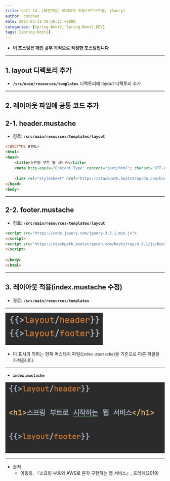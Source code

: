 ```yaml
---
title: sb2) 14. [화면개발] 레이아웃 적용(부트스트랩, jQuery)
author: cotchan 
date: 2021-03-11 19:58:21 +0800 
categories: [Spring-Boot2, Spring-Boot2_DEV]
tags: [spring-boot2] 
---
```


+ **이 포스팅은 개인 공부 목적으로 작성한 포스팅입니다**

---

## 1. layout 디렉토리 추가

+ **`/src/main/resources/templates`** 디렉토리에 layout 디렉토리 추가

---

## 2. 레이아웃 파일에 공통 코드 추가

## 2-1. header.mustache

+ 경로: **`/src/main/resources/templates/layout`**

```html
<!DOCTYPE HTML>
<html>
<head>
    <title>스프링 부트 웹 서비스</title>
    <meta http-equiv="Content-Type" content="text/html"; charset="UTF-8" />

    <link rel="stylesheet" href="https://stackpath.bootstrapcdn.com/bootstrap/4.3.1/css/bootstrap.min.css">
</head>
<body>
```

---

## 2-2. footer.mustache

+ 경로: **`/src/main/resources/templates/layout`**

```html
<script src="https://code.jquery.com/jquery-3.3.1.min.js">
</script>
<script src="https://stackpath.bootstrapcdn.com/bootstrap/4.3.1/js/bootstrap.min.js">
</script>

</body>
</html>
```

---

## 3. 레이아웃 적용(index.mustache 수정)

+ 경로: **`/src/main/resources/templates`**

---

![Desktop View](/assets/img/post/spring-boot2/2021-03-11-layout.png)

+ 이 표시의 의미는 현재 머스테치 파일(`index.mustache`)을 기준으로 다른 파일을 가져옵니다. 

---

+ **`index.mustache`**

![Desktop View](/assets/img/post/spring-boot2/2021-03-11-layout-index-mustache.png)

---

+ 출처
  + 이동욱, 『스프링 부트와 AWS로 혼자 구현하는 웹 서비스』, 프리렉(2019) 
